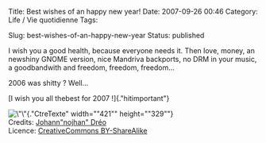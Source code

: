 Title: Best wishes of an happy new year!
Date: 2007-09-26 00:46
Category: Life / Vie quotidienne
Tags: <?xml version="1.0" encoding="utf-8"?>

Slug: best-wishes-of-an-happy-new-year
Status: published

I wish you a good health, because everyone needs it. Then love, money, an newshiny GNOME version, nice Mandriva backports, no DRM in your music, a goodbandwith and freedom, freedom, freedom...  
  
2006 was shitty ? Well...  

<div style="\&quot;text-align:" center;\"="">

[I wish you all thebest for 2007 !]{.\"hitimportant\"}  
  
  
![\\"\\"](\%22http://idata.over-blog.com/0/50/48/55/santa.png\%22){.\"CtreTexte\" width="\"421\"" height="\"329\""}  
Credits: [Johann"nojhan" Dréo](\%22http://www.nojhan.net/geekscottes/index.php?strip=34\%22)  
Licence: [CreativeCommons BY-ShareAlike](\%22http://creativecommons.org/licenses/by-sa/2.0/\%22)

</div>
